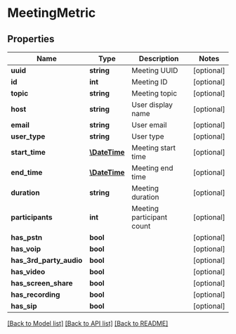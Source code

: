 # MeetingMetric

## Properties
Name | Type | Description | Notes
------------ | ------------- | ------------- | -------------
**uuid** | **string** | Meeting UUID | [optional] 
**id** | **int** | Meeting ID | [optional] 
**topic** | **string** | Meeting topic | [optional] 
**host** | **string** | User display name | [optional] 
**email** | **string** | User email | [optional] 
**user_type** | **string** | User type | [optional] 
**start_time** | [**\DateTime**](\DateTime.md) | Meeting start time | [optional] 
**end_time** | [**\DateTime**](\DateTime.md) | Meeting end time | [optional] 
**duration** | **string** | Meeting duration | [optional] 
**participants** | **int** | Meeting participant count | [optional] 
**has_pstn** | **bool** |  | [optional] 
**has_voip** | **bool** |  | [optional] 
**has_3rd_party_audio** | **bool** |  | [optional] 
**has_video** | **bool** |  | [optional] 
**has_screen_share** | **bool** |  | [optional] 
**has_recording** | **bool** |  | [optional] 
**has_sip** | **bool** |  | [optional] 

[[Back to Model list]](../README.md#documentation-for-models) [[Back to API list]](../README.md#documentation-for-api-endpoints) [[Back to README]](../README.md)


